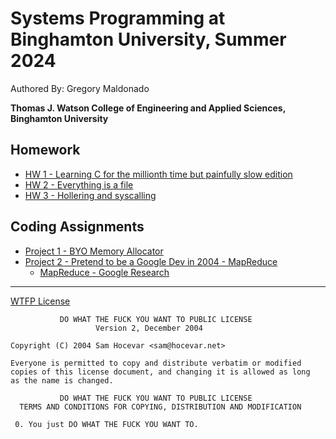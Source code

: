# Systems Programming at Binghamton University, Summer 2024

Authored By: Gregory Maldonado

<b>Thomas J. Watson College of Engineering and Applied Sciences, Binghamton University</b>

## Homework
 * [HW 1 - Learning C for the millionth time but painfully slow edition](./homeworks/hw1)
 * [HW 2 - Everything is a file](./homeworks/hw2)
 * [HW 3 - Hollering and syscalling](./homeworks/hw3)

## Coding Assignments
 * [Project 1 - BYO Memory Allocator](./gmalloc)
 * [Project 2 - Pretend to be a Google Dev in 2004 - MapReduce](./mapreduce)
    * [MapReduce - Google Research](https://research.google/pubs/mapreduce-simplified-data-processing-on-large-clusters/)

---

[WTFP License](http://www.wtfpl.net)
```
           DO WHAT THE FUCK YOU WANT TO PUBLIC LICENSE
                   Version 2, December 2004
 
Copyright (C) 2004 Sam Hocevar <sam@hocevar.net>

Everyone is permitted to copy and distribute verbatim or modified
copies of this license document, and changing it is allowed as long
as the name is changed.
 
           DO WHAT THE FUCK YOU WANT TO PUBLIC LICENSE
  TERMS AND CONDITIONS FOR COPYING, DISTRIBUTION AND MODIFICATION

 0. You just DO WHAT THE FUCK YOU WANT TO.
```
